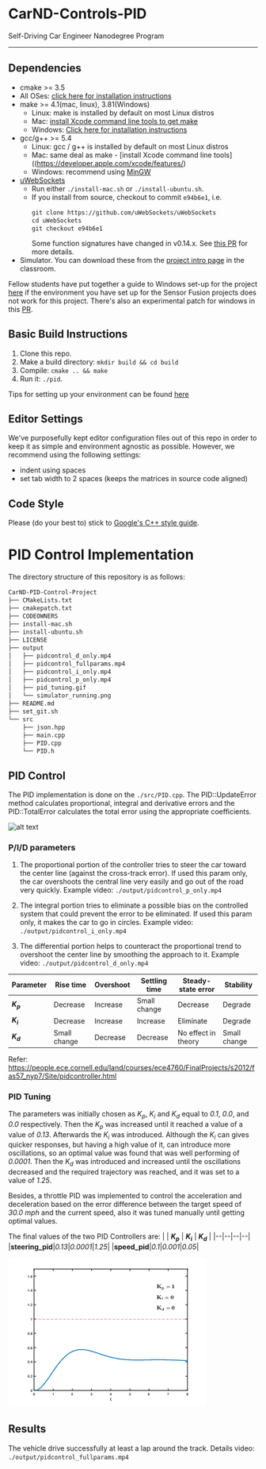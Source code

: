 # CarND-Controls-PID
Self-Driving Car Engineer Nanodegree Program

---

[//]: # (Image References)

[simulator]: ./output/simulator_running.png "Simulator"
[tuning]: ./output/pid_tuning.gif "tuning"

## Dependencies

* cmake >= 3.5
 * All OSes: [click here for installation instructions](https://cmake.org/install/)
* make >= 4.1(mac, linux), 3.81(Windows)
  * Linux: make is installed by default on most Linux distros
  * Mac: [install Xcode command line tools to get make](https://developer.apple.com/xcode/features/)
  * Windows: [Click here for installation instructions](http://gnuwin32.sourceforge.net/packages/make.htm)
* gcc/g++ >= 5.4
  * Linux: gcc / g++ is installed by default on most Linux distros
  * Mac: same deal as make - [install Xcode command line tools]((https://developer.apple.com/xcode/features/)
  * Windows: recommend using [MinGW](http://www.mingw.org/)
* [uWebSockets](https://github.com/uWebSockets/uWebSockets)
  * Run either `./install-mac.sh` or `./install-ubuntu.sh`.
  * If you install from source, checkout to commit `e94b6e1`, i.e.
    ```
    git clone https://github.com/uWebSockets/uWebSockets 
    cd uWebSockets
    git checkout e94b6e1
    ```
    Some function signatures have changed in v0.14.x. See [this PR](https://github.com/udacity/CarND-MPC-Project/pull/3) for more details.
* Simulator. You can download these from the [project intro page](https://github.com/udacity/self-driving-car-sim/releases) in the classroom.

Fellow students have put together a guide to Windows set-up for the project [here](https://s3-us-west-1.amazonaws.com/udacity-selfdrivingcar/files/Kidnapped_Vehicle_Windows_Setup.pdf) if the environment you have set up for the Sensor Fusion projects does not work for this project. There's also an experimental patch for windows in this [PR](https://github.com/udacity/CarND-PID-Control-Project/pull/3).

## Basic Build Instructions

1. Clone this repo.
2. Make a build directory: `mkdir build && cd build`
3. Compile: `cmake .. && make`
4. Run it: `./pid`. 

Tips for setting up your environment can be found [here](https://classroom.udacity.com/nanodegrees/nd013/parts/40f38239-66b6-46ec-ae68-03afd8a601c8/modules/0949fca6-b379-42af-a919-ee50aa304e6a/lessons/f758c44c-5e40-4e01-93b5-1a82aa4e044f/concepts/23d376c7-0195-4276-bdf0-e02f1f3c665d)

## Editor Settings

We've purposefully kept editor configuration files out of this repo in order to
keep it as simple and environment agnostic as possible. However, we recommend
using the following settings:

* indent using spaces
* set tab width to 2 spaces (keeps the matrices in source code aligned)

## Code Style

Please (do your best to) stick to [Google's C++ style guide](https://google.github.io/styleguide/cppguide.html).

# PID Control Implementation
The directory structure of this repository is as follows:

```
CarND-PID-Control-Project
├── CMakeLists.txt
├── cmakepatch.txt
├── CODEOWNERS
├── install-mac.sh
├── install-ubuntu.sh
├── LICENSE
├── output
│   ├── pidcontrol_d_only.mp4
│   ├── pidcontrol_fullparams.mp4
│   ├── pidcontrol_i_only.mp4
│   ├── pidcontrol_p_only.mp4
│   ├── pid_tuning.gif
│   └── simulator_running.png
├── README.md
├── set_git.sh
└── src
    ├── json.hpp
    ├── main.cpp
    ├── PID.cpp
    └── PID.h
```

## PID Control
The PID implementation is done on the `./src/PID.cpp`. The PID::UpdateError method calculates proportional, integral and derivative errors and the PID::TotalError calculates the total error using the appropriate coefficients.

![alt text][simulator]

### P/I/D parameters

1. The proportional portion of the controller tries to steer the car toward the center line (against the cross-track error). If used this param only, the car overshoots the central line very easily and go out of the road very quickly. Example video: `./output/pidcontrol_p_only.mp4 `

2. The integral portion tries to eliminate a possible bias on the controlled system that could prevent the error to be eliminated. If used this param only, it makes the car to go in circles. Example video: `./output/pidcontrol_i_only.mp4 `

3. The differential portion helps to counteract the proportional trend to overshoot the center line by smoothing the approach to it. Example video: `./output/pidcontrol_d_only.mp4 `

| **Parameter** | **Rise time** | **Overshoot** | **Settling time**  | **Steady-state** **error**  | **Stability** |
|--|--|--|--|--|--|
| _**K<sub>p</sub>**_  |  Decrease   |  Increase   |  Small change    |  Decrease   |  Degrade   |
| _**K<sub>i</sub>**_  |  Decrease   |  Increase   |  Increase    |  Eliminate   |  Degrade   |
| _**K<sub>d</sub>**_  |  Small change   |  Decrease   |  Decrease    |  No effect in theory   |  Small change  |

Refer: https://people.ece.cornell.edu/land/courses/ece4760/FinalProjects/s2012/fas57_nyp7/Site/pidcontroller.html

### PID Tuning

The parameters was initially chosen as _K<sub>p</sub>_, _K<sub>i</sub>_ and _K<sub>d</sub>_ equal to _0.1_, _0.0_, and _0.0_ respectively. Then the _K<sub>p</sub>_ was increased until it reached a value of a value of _0.13_. Afterwards the _K<sub>i</sub>_ was introduced. Although the _K<sub>i</sub>_ can gives quicker responses, but having a high value of it, can introduce more oscillations, so an optimal value was found that was well performing of _0.0001_. Then the _K<sub>d</sub>_ was introduced and increased until the oscillations decreased and the required trajectory was reached, and it was set to a value of _1.25_.

Besides, a throttle PID was implemented to control the acceleration and deceleration based on the error difference between the target speed of _30.0 mph_ and the current speed, also it was tuned manually until getting optimal values.

The final values of the two PID Controllers are:
| | **_K<sub>p</sub>_** | **_K<sub>i</sub>_** | **_K<sub>d</sub>_** |
|--|--|--|--|
|**steering_pid**|_0.13_|_0.0001_|_1.25_|
|**speed_pid**|_0.1_|_0.001_|_0.05_|

![alt text][tuning]

## Results

The vehicle drive successfully at least a lap around the track. 
Details video: `./output/pidcontrol_fullparams.mp4 `